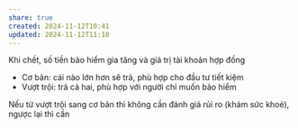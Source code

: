 ```yaml
---
share: true
created: 2024-11-12T10:41
updated: 2024-11-12T11:10
---
```

Khi chết, số tiền bảo hiểm gia tăng và giá trị tài khoản hợp đồng
- Cơ bản: cái nào lớn hơn sẽ trả, phù hợp cho đầu tư tiết kiệm
- Vượt trội: trả cả hai, phù hợp với người chỉ muốn bảo hiểm

Nếu từ vượt trội  sang cơ bản thì không cần đánh giá rủi ro (khám sức khoẻ), ngược lại thì cần